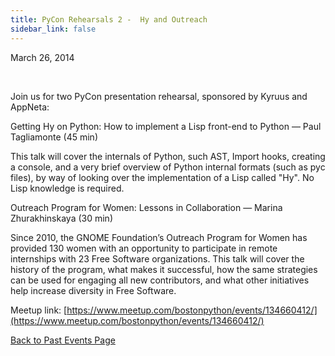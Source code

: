 ```yaml
---
title: PyCon Rehearsals 2 -  Hy and Outreach
sidebar_link: false
---
```


March 26, 2014


   

Join us for two PyCon presentation rehearsal, sponsored by Kyruus and AppNeta:

Getting Hy on Python: How to implement a Lisp front-end to Python — Paul Tagliamonte (45 min)

This talk will cover the internals of Python, such AST, Import hooks, creating a console, and a very brief overview of Python internal formats (such as pyc files), by way of looking over the implementation of a Lisp called "Hy". No Lisp knowledge is required.

Outreach Program for Women: Lessons in Collaboration — Marina Zhurakhinskaya (30 min)

Since 2010, the GNOME Foundation’s Outreach Program for Women has provided 130 women with an opportunity to participate in remote internships with 23 Free Software organizations. This talk will cover the history of the program, what makes it successful, how the same strategies can be used for engaging all new contributors, and what other initiatives help increase diversity in Free Software.


Meetup link: [https://www.meetup.com/bostonpython/events/134660412/](https://www.meetup.com/bostonpython/events/134660412/)

[Back to Past Events Page](index.md)